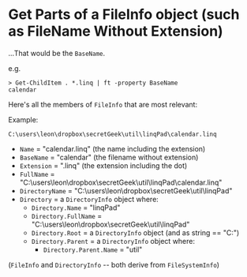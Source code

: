 ﻿# Get Parts of a FileInfo object (such as FileName Without Extension)

...That would be the `BaseName`.

e.g.

    > Get-ChildItem . *.linq | ft -property BaseName
    calendar

Here's all the members of `FileInfo` that are most relevant:

Example:

    C:\users\leon\dropbox\secretGeek\util\linqPad\calendar.linq

- `Name` = "calendar.linq" (the name including the extension)
- `BaseName` = "calendar"  (the filename without extension)
- `Extension` = ".linq"   (the extension including the dot)
- `FullName` = "C:\users\leon\dropbox\secretGeek\util\linqPad\calendar.linq"
- `DirectoryName` = "C:\users\leon\dropbox\secretGeek\util\linqPad"
- `Directory` = a `DirectoryInfo` object where:
  - `Directory.Name` = "linqPad"
  - `Directory.FullName` = "C:\users\leon\dropbox\secretGeek\util\linqPad"
  - `Directory.Root` = a `DirectoryInfo` object (and as string == "C:\")
  - `Directory.Parent` = a `DirectoryInfo` object where:
    - `Directory.Parent.Name` = "util"

(`FileInfo` and `DirectoryInfo` --  both derive from `FileSystemInfo`)
